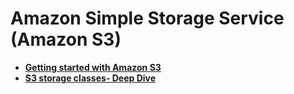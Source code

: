 # Amazon Simple Storage Service (Amazon S3)
- [**Getting started with Amazon S3**](./s3-fundamentals.md)
- [**S3 storage classes- Deep Dive**](./s3-storage-classes-deepdive.md)

